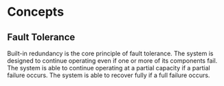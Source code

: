 # Concepts

## Fault Tolerance

Built-in redundancy is the core principle of fault tolerance. The system is designed to continue operating even if one or more of its components fail. The system is able to continue operating at a partial capacity if a partial failure occurs. The system is able to recover fully if a full failure occurs.
